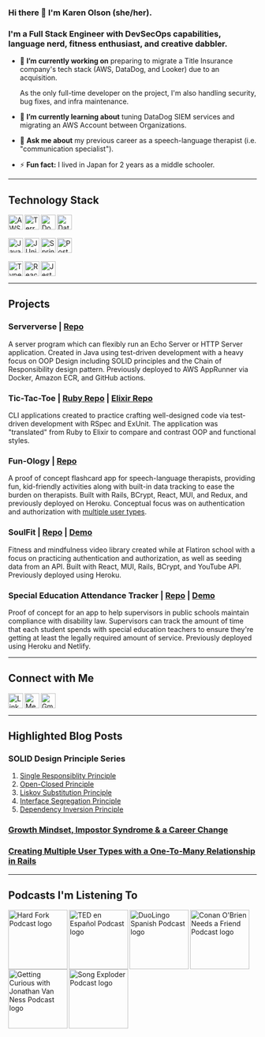 ### Hi there 👋 I'm Karen Olson (she/her).
### I'm a Full Stack Engineer with DevSecOps capabilities, language nerd, fitness enthusiast, and creative dabbler.

- 🔭 **I’m currently working on** preparing to migrate a Title Insurance company's tech stack (AWS, DataDog, and Looker) due to an acquisition.

    As the only full-time developer on the project, I'm also handling security, bug fixes, and infra maintenance.
  
- 🌱 **I’m currently learning about** tuning DataDog SIEM services and migrating an AWS Account between Organizations.
  
- 💬 **Ask me about** my previous career as a speech-language therapist (i.e. "communication specialist").
  
- ⚡ **Fun fact:** I lived in Japan for 2 years as a middle schooler.

---
## Technology Stack

<div>
  <img align="left" alt="AWS" height="30px" src="https://img.shields.io/badge/Amazon_AWS-FF9900?style=for-the-badge&logo=amazonaws&logoColor=white" />
  <img align="left" alt="Terraform" height="30px" src="https://img.shields.io/badge/Terraform-7B42BC?style=for-the-badge&logo=terraform&logoColor=white" />
  <img align="left" alt="Docker" height="30px" padding-top="2px" src="https://img.shields.io/badge/Docker-2CA5E0?style=for-the-badge&logo=docker&logoColor=white" />
  <img alt="DataDog" height="30px" padding-top="2px" src="https://img.shields.io/badge/DATADOG-632CA6?style=for-the-badge&logo=datadog&logoColor=white" />
</div>
<br>
<div>
  <img align="left" alt="Java" height="30px" src="https://img.shields.io/badge/Java-ED8B00?style=for-the-badge&logo=java&logoColor=white" />
  <img align="left" alt="JUnit" height="30px" src="https://img.shields.io/badge/Junit5-25A162?style=for-the-badge&logo=junit5&logoColor=white" />
  <img align="left"  alt="SpringBoot" height="30px" src="https://img.shields.io/badge/Spring_Boot-F2F4F9?style=for-the-badge&logo=spring-boot" />
  <img alt="PostgreSQL" height="30px" src="https://img.shields.io/badge/PostgreSQL-316192?style=for-the-badge&logo=postgresql&logoColor=white" />
</div>
<br>
<div>
  <img align="left" alt="TypeScript" height="30px" src="https://img.shields.io/badge/TypeScript-007ACC?style=for-the-badge&logo=typescript&logoColor=white" />
  <img align="left" alt="React" height="30px" padding-top="2px" src="https://img.shields.io/badge/React-20232A?style=for-the-badge&logo=react&logoColor=61DAFB" />
  <img alt="Jest" height="30px" padding-top="2px" src="https://img.shields.io/badge/Jest-C21325?style=for-the-badge&logo=jest&logoColor=white" />
</div>

---
## Projects

### Serververse | [Repo](https://github.com/karen-olson/Serververse)
A server program which can flexibly run an Echo Server or HTTP Server application. Created in Java using test-driven development with a heavy focus on OOP Design including SOLID principles and the Chain of Responsibility design pattern. Previously deployed to AWS AppRunner via Docker, Amazon ECR, and GitHub actions.

### Tic-Tac-Toe | [Ruby Repo](https://github.com/karen-olson/ruby-tic-tac-toe) | [Elixir Repo](https://github.com/karen-olson/elixir-tic-tac-toe)
CLI applications created to practice crafting well-designed code via test-driven development with RSpec and ExUnit. The application was "translated" from Ruby to Elixir to compare and contrast OOP and functional styles. 

### Fun-Ology | [Repo](url)
A proof of concept flashcard app for speech-language therapists, providing fun, kid-friendly activities along with built-in data tracking to ease the burden on therapists. Built with Rails, BCrypt, React, MUI, and Redux, and previously deployed on Heroku. Conceptual focus was on authentication and authorization with [multiple user types](https://medium.com/@karen_olson/creating-multiple-user-types-with-a-one-to-many-relationship-in-rails-ba3bbe4b0a8a).

### SoulFit | [Repo](https://github.com/karen-olson/soulfit) | [Demo](https://www.loom.com/share/9adb4cd688c54d5497689071e8b25756)
Fitness and mindfulness video library created while at Flatiron school with a focus on practicing authentication and authorization, as well as seeding data from an API. Built with React, MUI, Rails, BCrypt, and YouTube API. Previously deployed using Heroku.

### Special Education Attendance Tracker | [Repo](https://github.com/karen-olson/special-education-attendance-tracker) | [Demo](https://www.loom.com/share/64ac298e35a44c428203ab724fdfc5ee)
Proof of concept for an app to help supervisors in public schools maintain compliance with disability law. Supervisors can track the amount of time that each student spends with special education teachers to ensure they're getting at least the legally required amount of service. Previously deployed using Heroku and Netlify.

---
## Connect with Me

[<img align="left" alt="LinkedIn" height="30px" src="https://img.shields.io/badge/LinkedIn-0077B5?style=for-the-badge&logo=linkedin&logoColor=white" />](https://www.linkedin.com/in/karen-m-olson/)

[<img align="left" alt="Medium" height="30px" src="https://img.shields.io/badge/Medium-12100E?style=for-the-badge&logo=medium&logoColor=white" />](https://medium.com/@karen_olson)

[<img alt="Gmail" height="30px" src="https://img.shields.io/badge/Gmail-D14836?style=for-the-badge&logo=gmail&logoColor=white" />](mailto:olson.karen.m@gmail.com)

---
## Highlighted Blog Posts

### SOLID Design Principle Series
1. [Single Responsiblity Principle ](https://medium.com/@karen_olson/single-responsibility-principle-69eb719eb110)
2. [Open-Closed Principle](https://medium.com/@karen_olson/open-closed-principle-ocp-57e0e15f08ab)
3. [Liskov Substitution Principle](https://medium.com/@karen_olson/liskov-substitution-principle-lsp-f31a6ee6752a)
4. [Interface Segregation Principle](https://medium.com/@karen_olson/interface-segregation-principle-isp-fc22c049f2b1)
5. [Dependency Inversion Principle](https://medium.com/@karen_olson/dependency-inversion-principle-dip-d8dae926a176)

### [Growth Mindset, Impostor Syndrome & a Career Change](https://medium.com/@karen_olson/growth-mindset-imposter-syndrome-a-career-change-9e217021dcb0)

### [Creating Multiple User Types with a One-To-Many Relationship in Rails](https://medium.com/@karen_olson/creating-multiple-user-types-with-a-one-to-many-relationship-in-rails-ba3bbe4b0a8a)

---
## Podcasts I'm Listening To

[<img align="left" alt="Hard Fork Podcast logo" height="120px" src="https://i.imgur.com/Jd9i4Rn.jpg" />](https://podcasts.apple.com/us/podcast/hard-fork/id1528594034)
[<img align="left" alt="TED en Español Podcast logo" height="120px" src="https://i.imgur.com/ZuxOD4v.png" />](https://podcasts.apple.com/ec/podcast/ted-en-espa%C3%B1ol/id1368017834)
[<img align="left" alt="DuoLingo Spanish Podcast logo" height="120px" src="https://i.imgur.com/H9V4QMR.jpg" />](https://podcasts.apple.com/us/podcast/duolingo-spanish-podcast/id1317493077)
[<img align="left" alt="Conan O'Brien Needs a Friend Podcast logo" height="120px" src="https://i.imgur.com/cdpeNPB.jpg" />](https://podcasts.apple.com/us/podcast/conan-obrien-needs-a-friend/id1438054347)
[<img align="left" alt="Getting Curious with Jonathan Van Ness Podcast logo" height="120px" src="https://i.imgur.com/T8JQpGy.jpg" />](https://podcasts.apple.com/us/podcast/getting-curious-with-jonathan-van-ness/id1068563276)
[<img align="left" alt="Song Exploder Podcast logo" height="120px" src="https://i.imgur.com/SxGNCrV.jpg" />](https://podcasts.apple.com/us/podcast/song-exploder/id788236947)
